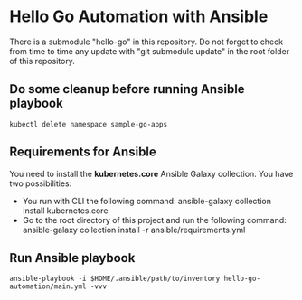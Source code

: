 # Hello Go Automation with Ansible

There is a submodule "hello-go" in this repository. Do not forget to check from time to time any update with "git submodule update" in the root folder of this repository.
## Do some cleanup before running Ansible playbook

    kubectl delete namespace sample-go-apps
## Requirements for Ansible

You need to install the **kubernetes.core** Ansible Galaxy collection. You have two possibilities:

- You run with CLI the following command: ansible-galaxy collection install kubernetes.core
- Go to the root directory of this project and run the following command: ansible-galaxy collection install -r ansible/requirements.yml

## Run Ansible playbook

    ansible-playbook -i $HOME/.ansible/path/to/inventory hello-go-automation/main.yml -vvv
